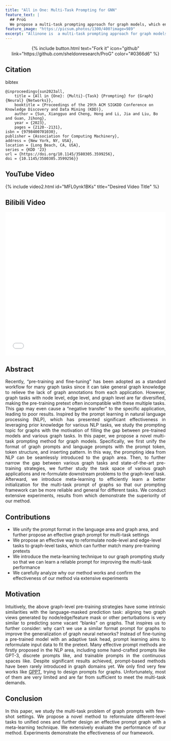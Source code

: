 ```yaml
---
title: "All in One: Multi-Task Prompting for GNN"
feature_text: |
  ## ProG
  We propose a multi-task prompting approach for graph models, which enables the smooth integration of NLP's prompting concept into graph tasks. 
feature_image: "https://picsum.photos/1300/400?image=989"
excerpt: "Allinone is  a multi-task prompting approach for graph models, which enables the smooth integration of NLP's prompting concept into graph tasks. "
---
```




<div style="text-align: center;">
    {% include button.html text="Fork it" icon="github" link="https://github.com/sheldonresearch/ProG" color="#0366d6" %}
</div>

## Citation

bibtex

```
@inproceedings{sun2023all,
	title = {All in {One}: {Multi}-{Task} {Prompting} for {Graph} {Neural} {Networks}},
	booktitle = {Proceedings of the 29th ACM SIGKDD Conference on Knowledge Discovery and Data Mining (KDD)},
	author = {Sun, Xiangguo and Cheng, Hong and Li, Jia and Liu, Bo and Guan, Jihong},
	year = {2023},
	pages = {2120--2131},
isbn = {9798400701030},
publisher = {Association for Computing Machinery},
address = {New York, NY, USA},
location = {Long Beach, CA, USA},
series = {KDD '23}
url = {https://doi.org/10.1145/3580305.3599256},
doi = {10.1145/3580305.3599256}}

```
## YouTube Video 
{% include video2.html id="MFL0ynk1BKs" title="Desired Video Title" %}
## Bilibili Video 
<iframe src="//player.bilibili.com/player.html?aid=362198139&bvid=BV1q94y1k7nF&cid=1231403346&p=1" width="100%" height="450" scrolling="no" border="0" frameborder="no" framespacing="0" allowfullscreen="true"> </iframe>

## Abstract
<p style="text-align:justify">Recently, “pre-training and fine-tuning” has been adopted as a standard workflow for many graph tasks since it can take general graph
knowledge to relieve the lack of graph annotations from each application. However, graph tasks with node level, edge level, and
graph level are far diversified, making the pre-training pretext often
incompatible with these multiple tasks. This gap may even cause a
“negative transfer” to the specific application, leading to poor results.
Inspired by the prompt learning in natural language processing
(NLP), which has presented significant effectiveness in leveraging
prior knowledge for various NLP tasks, we study the prompting
topic for graphs with the motivation of filling the gap between pre-trained models and various graph tasks. In this paper, we propose a
novel multi-task prompting method for graph models. Specifically,
we first unify the format of graph prompts and language prompts
with the prompt token, token structure, and inserting pattern. In
this way, the prompting idea from NLP can be seamlessly introduced to the graph area. Then, to further narrow the gap between
various graph tasks and state-of-the-art pre-training strategies, we
further study the task space of various graph applications and re-formulate downstream problems to the graph-level task. Afterward,
we introduce meta-learning to efficiently learn a better initialization for the multi-task prompt of graphs so that our prompting
framework can be more reliable and general for different tasks. We
conduct extensive experiments, results from which demonstrate
the superiority of our method.</p>

## Contributions

- We unify the prompt format in the language area and graph area, and further propose an effective graph prompt for multi-task settings
- We propose an effective way to reformulate node-level and edge-level tasks to graph-level tasks, which can further match many pre-training pretexts
- We introduce the meta-learning technique to our graph prompting study so that we can learn a reliable prompt for improving the multi-task performance
- We carefully analyze why our method works and confirm the effectiveness of our method via extensive experiments

## Motivation
<p style="text-align:justify">
Intuitively, the above graph-level pre-training strategies have some intrinsic similarities with the language-masked prediction task: aligning two graph views generated by node/edge/feature mask or other perturbations is very similar to predicting some vacant “blanks” on graphs. That inspires us to further consider: why can’t we use a similar format prompt for graphs to improve the generalization of graph neural networks? Instead of fine-tuning a pre-trained model with an adaptive task head, prompt learning aims to reformulate input data to fit the pretext. Many effective prompt methods are firstly proposed in the NLP area, including some hand-crafted prompts like GPT-3, discrete prompts like, and trainable prompts in the continuous spaces like. Despite significant results achieved, prompt-based methods have been rarely introduced in graph domains yet. We only find very few works like <a href="https://dl.acm.org/doi/abs/10.1145/3534678.3539249">GPPT</a>, trying to design prompts for graphs. Unfortunately, most of them are very limited and are far from sufficient to meet the multi-task demands.
</p>


## Conclusion
<p style="text-align:justify">In this paper, we study the multi-task problem of graph prompts
with few-shot settings. We propose a novel method to reformulate
different-level tasks to unified ones and further design an effective
prompt graph with a meta-learning technique. We extensively evaluate the performance of our method. Experiments demonstrate the
effectiveness of our framework.</p>



